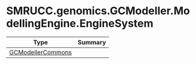 ﻿
# SMRUCC.genomics.GCModeller.ModellingEngine.EngineSystem

|Type|Summary|
|----|-------|
|[GCModellerCommons](./GCModellerCommons.md)||

